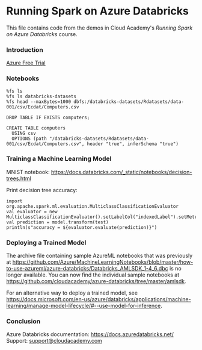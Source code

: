 # Running Spark on Azure Databricks
This file contains code from the demos in Cloud Academy's _Running Spark on Azure Databricks_ course.  

### Introduction
[Azure Free Trial](https://azure.microsoft.com/free)  

### Notebooks
```
%fs ls
%fs ls databricks-datasets
%fs head --maxBytes=1000 dbfs:/databricks-datasets/Rdatasets/data-001/csv/Ecdat/Computers.csv
```
```
DROP TABLE IF EXISTS computers;

CREATE TABLE computers
  USING csv
  OPTIONS (path "/databricks-datasets/Rdatasets/data-001/csv/Ecdat/Computers.csv", header "true", inferSchema "true")
```

### Training a Machine Learning Model
MNIST notebook: https://docs.databricks.com/_static/notebooks/decision-trees.html

Print decision tree accuracy:
```
import org.apache.spark.ml.evaluation.MulticlassClassificationEvaluator
val evaluator = new MulticlassClassificationEvaluator().setLabelCol("indexedLabel").setMetricName("weightedPrecision")
val prediction = model.transform(test)
println(s"accuracy = ${evaluator.evaluate(prediction)}")
```

### Deploying a Trained Model
The archive file containing sample AzureML notebooks that was previously at https://github.com/Azure/MachineLearningNotebooks/blob/master/how-to-use-azureml/azure-databricks/Databricks_AMLSDK_1-4_6.dbc is no longer available. You can now find the individual sample notebooks at https://github.com/cloudacademy/azure-databricks/tree/master/amlsdk.

For an alternative way to deploy a trained model, see https://docs.microsoft.com/en-us/azure/databricks/applications/machine-learning/manage-model-lifecycle/#--use-model-for-inference.

### Conclusion
Azure Databricks documentation: https://docs.azuredatabricks.net/  
Support: support@cloudacademy.com
